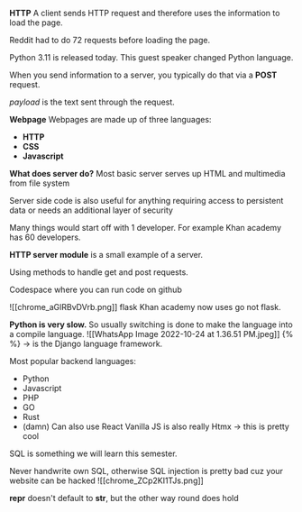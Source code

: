 **HTTP**
A client sends HTTP request and therefore uses the information to load the page. 

Reddit had to do 72 requests before loading the page.

Python 3.11 is released today. This guest speaker changed Python language.

When you send information to a server, you typically do that via a **POST** request. 

*payload* is the text sent through the request.

**Webpage**
Webpages are made up of three languages:
- **HTTP**
- **CSS** 
- **Javascript**

**What does server do?**
Most basic server serves up HTML and multimedia from file system

Server side code is also useful for anything requiring access to persistent data or needs an additional layer of security

Many things would start off with 1 developer. For example Khan academy has 60 developers. 

**HTTP server module** is a small example of a server. 

Using methods to handle get and post requests. 

Codespace where you can run code on github 

![[chrome_aGlRBvDVrb.png]]
flask 
Khan academy now uses go not flask. 

**Python is very slow.** So usually switching is done to make the language into a compile language. 
![[WhatsApp Image 2022-10-24 at 1.36.51 PM.jpeg]]
{% %} -> is the Django language framework.

Most popular backend languages:
- Python 
- Javascript
- PHP
- GO
- Rust
- (damn)
Can also use React
Vanilla JS is also really 
Htmx -> this is pretty cool

SQL is something we will learn this semester. 

Never handwrite own SQL, otherwise SQL injection is pretty bad cuz your website can be hacked
![[chrome_ZCp2KI1TJs.png]]

**__repr__** doesn't default to **__str__**, but the other way round does hold